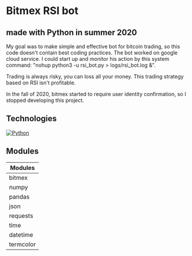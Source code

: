 # Bitmex RSI bot
## made with Python in summer 2020



My goal was to make simple and effective bot for bitcoin trading, so this code doesn't contain best coding practices.
The bot worked on google cloud service. I could start up and monitor his action by this system command: "nohup python3 -u rsi_bot.py > logs/rsi_bot.log &".

Trading is always risky, you can loss all your money.
This trading strategy based on RSI isn't profitable.



In the fall of 2020, bitmex started to require user identity confirmation, so I stopped developing this project.

## Technologies
[![Python](https://img.shields.io/badge/Python-3776AB?style=for-the-badge&logo=python&logoColor=white)]()


## Modules

|Modules|
| ------ |
| bitmex |
| numpy |
| pandas |
| json |
| requests |
| time |
| datetime |
| termcolor |
